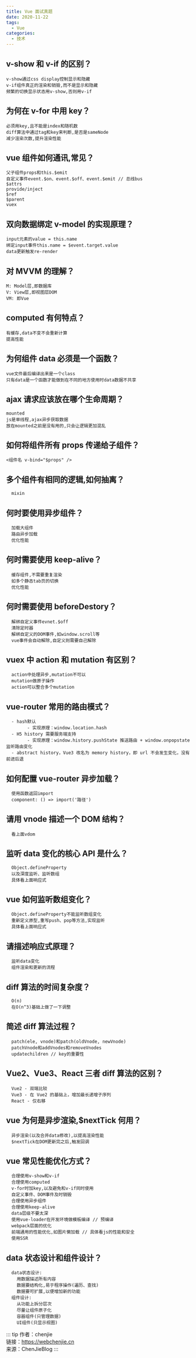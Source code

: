```yaml
---
title: Vue 面试真题
date: 2020-11-22
tags:
  - Vue
categories:
  - 技术
---
```


## v-show 和 v-if 的区别？

    v-show通过css display控制显示和隐藏
    v-if组件真正的渲染和销毁,而不是显示和隐藏
    频繁的切换显示状态用v-show,否则用v-if

## 为何在 v-for 中用 key？

    必须用key,且不能是index和随机数
    diff算法中通过tag和key来判断,是否是sameNode
    减少渲染次数,提升渲染性能

## vue 组件如何通讯,常见？

    父子组件props和this.$emit
    自定义事件event.$on、event.$off、event.$emit // 总线bus
    $attrs
    provide/inject
    $ref
    $parent
    vuex

## 双向数据绑定 v-model 的实现原理？

    input元素的value = this.name
    绑定input事件this.name = $event.target.value
    data更新触发re-render

## 对 MVVM 的理解？

    M: Model层,即数据库
    V: View层,即视图层DOM
    VM: 即Vue

## computed 有何特点？

    有缓存,data不变不会重新计算
    提高性能

## 为何组件 data 必须是一个函数？

    vue文件最后编译出来是一个class
    只有data是一个函数才能做到在不同的地方使用时data数据不共享

## ajax 请求应该放在哪个生命周期？

    mounted
    js是单线程,ajax异步获取数据
    放在mounted之前是没有用的,只会让逻辑更加混乱

## 如何将组件所有 props 传递给子组件？

    <组件名 v-bind="$props" />

## 多个组件有相同的逻辑,如何抽离？

      mixin

## 何时要使用异步组件？

      加载大组件
      路由异步加载
      优化性能

## 何时需要使用 keep-alive？

      缓存组件,不需要重复渲染
      如多个静态tab页的切换
      优化性能

## 何时需要使用 beforeDestory？

      解绑自定义事件evnet.$off
      清除定时器
      解绑自定义的DOM事件,如window.scroll等
      vue事件会自动解除,自定义则需要自己解除

## vuex 中 action 和 mutation 有区别？

      action中处理异步,mutation不可以
      mutation做原子操作
      action可以整合多个mutation

## vue-router 常用的路由模式？

      - hash默认
            - 实现原理：window.location.hash
      - H5 history 需要服务端支持
            - 实现原理：window.history.pushState 推送路由 + window.onpopstate 监听路由变化
      - abstract history，Vue3 改名为 memory history，即 url 不会发生变化，没有前进后退

## 如何配置 vue-router 异步加载？

      使用函数返回import
      component: () => import('路径')

## 请用 vnode 描述一个 DOM 结构？

      看上面vdom

## 监听 data 变化的核心 API 是什么？

      Object.defineProperty
      以及深度监听、监听数组
      具体看上面响应式

## vue 如何监听数组变化？

      Object.defineProperty不能监听数组变化
      重新定义原型,重写push、pop等方法,实现监听
      具体看上面响应式

## 请描述响应式原理？

      监听data变化
      组件渲染和更新的流程

## diff 算法的时间复杂度？

      O(n)
      在O(n^3)基础上做了一下调整

## 简述 diff 算法过程？

      patch(ele, vnode)和patch(oldVnode, newVnode)
      patchVnode和addVnodes和removeVnodes
      updatechildren // key的重要性

## Vue2、Vue3、React 三者 diff 算法的区别？

      Vue2 - 双端比较
      Vue3 - 在 Vue2 的基础上，增加最长递增子序列
      React - 仅右移

## vue 为何是异步渲染,\$nextTick 何用？

      异步渲染(以及合并data修改),以提高渲染性能
      $nextTick在DOM更新完之后,触发回调

## vue 常见性能优化方式？

      合理使用v-show和v-if
      合理使用computed
      v-for时加key,以及避免和v-if同时使用
      自定义事件、DOM事件及时销毁
      合理使用异步组件
      合理使用keep-alive
      data层级不要太深
      使用vue-loader在开发环境做模板编译 // 预编译
      webpack层面的优化
      前端通用的性能优化,如图片懒加载 // 具体看js的性能和安全
      使用SSR

## data 状态设计和组件设计？

      data状态设计:
        用数据描述所有内容
        数据要结构化,易于程序操作(遍历、查找)
        数据要可扩展,以便增加新的功能
      组件设计:
        从功能上拆分层次
        尽量让组件原子化
        容器组件(只管理数据)
        UI组件(只显示视图)

::: tip
作者：chenjie <br>
链接：https://webchenjie.cn <br>
来源：ChenJieBlog
:::
